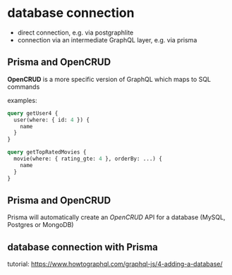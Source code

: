 # database connection

- direct connection, e.g. via postgraphlite
- connection via an intermediate GraphQL layer, e.g. via prisma

## Prisma and OpenCRUD

**OpenCRUD** is a more specific version of GraphQL which maps to SQL commands

examples:

```graphql
query getUser4 {
  user(where: { id: 4 }) {
    name
  }
}
```

```graphql
query getTopRatedMovies {
  movie(where: { rating_gte: 4 }, orderBy: ...) {
    name
  }
}
```

## Prisma and OpenCRUD

Prisma will automatically create an _OpenCRUD_ API for a database (MySQL, Postgres or MongoDB)

## database connection with Prisma

tutorial: https://www.howtographql.com/graphql-js/4-adding-a-database/
